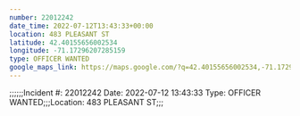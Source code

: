 ```yaml
---
number: 22012242
date_time: 2022-07-12T13:43:33+00:00
location: 483 PLEASANT ST
latitude: 42.40155656002534
longitude: -71.17296207285159
type: OFFICER WANTED
google_maps_link: https://maps.google.com/?q=42.40155656002534,-71.17296207285159
---
```


;;;;;;Incident #: 22012242  Date: 2022-07-12 13:43:33   Type: OFFICER WANTED;;;Location: 483 PLEASANT ST;;;
